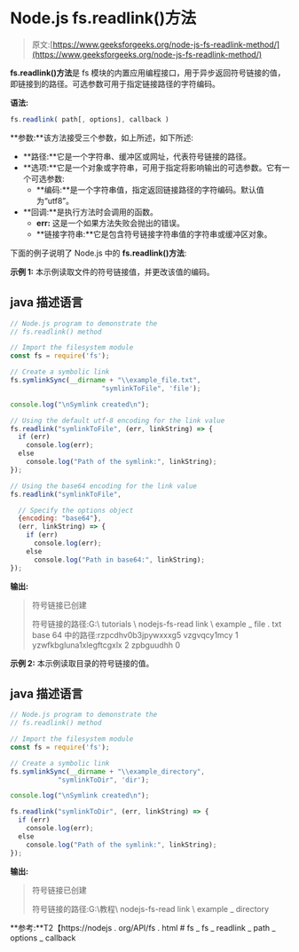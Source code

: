 # Node.js fs.readlink()方法

> 原文:[https://www.geeksforgeeks.org/node-js-fs-readlink-method/](https://www.geeksforgeeks.org/node-js-fs-readlink-method/)

**fs.readlink()方法**是 fs 模块的内置应用编程接口，用于异步返回符号链接的值，即链接到的路径。可选参数可用于指定链接路径的字符编码。

**语法:**

```js
fs.readlink( path[, options], callback )
```

**参数:**该方法接受三个参数，如上所述，如下所述:

*   **路径:**它是一个字符串、缓冲区或网址，代表符号链接的路径。
*   **选项:**它是一个对象或字符串，可用于指定将影响输出的可选参数。它有一个可选参数:
    *   **编码:**是一个字符串值，指定返回链接路径的字符编码。默认值为“utf8”。
*   **回调:**是执行方法时会调用的函数。
    *   **err:** 这是一个如果方法失败会抛出的错误。
    *   **链接字符串:**它是包含符号链接字符串值的字符串或缓冲区对象。

下面的例子说明了 Node.js 中的 **fs.readlink()方法**:

**示例 1:** 本示例读取文件的符号链接值，并更改该值的编码。

## java 描述语言

```js
// Node.js program to demonstrate the
// fs.readlink() method

// Import the filesystem module
const fs = require('fs');

// Create a symbolic link
fs.symlinkSync(__dirname + "\\example_file.txt", 
                       "symlinkToFile", 'file');

console.log("\nSymlink created\n");

// Using the default utf-8 encoding for the link value
fs.readlink("symlinkToFile", (err, linkString) => {
  if (err)
    console.log(err);
  else
    console.log("Path of the symlink:", linkString);
});

// Using the base64 encoding for the link value
fs.readlink("symlinkToFile", 

  // Specify the options object
  {encoding: "base64"},
  (err, linkString) => {
    if (err)
      console.log(err);
    else
      console.log("Path in base64:", linkString);
});
```

**输出:**

> 符号链接已创建
> 
> 符号链接的路径:G:\ tutorials \ nodejs-fs-read link \ example _ file . txt
> base 64 中的路径:rzpcdhv0b3jpywxxxg5 vzgvqcy1mcy 1 yzwfkbgluna1xlegftcgxlx 2 zpbguudhh 0

**示例 2:** 本示例读取目录的符号链接的值。

## java 描述语言

```js
// Node.js program to demonstrate the
// fs.readlink() method

// Import the filesystem module
const fs = require('fs');

// Create a symbolic link
fs.symlinkSync(__dirname + "\\example_directory", 
            "symlinkToDir", 'dir');

console.log("\nSymlink created\n");

fs.readlink("symlinkToDir", (err, linkString) => {
  if (err)
    console.log(err);
  else
    console.log("Path of the symlink:", linkString);
});
```

**输出:**

> 符号链接已创建
> 
> 符号链接的路径:G:\教程\ nodejs-fs-read link \ example _ directory

**参考:**T2【https://nodejs . org/API/fs . html # fs _ fs _ readlink _ path _ options _ callback